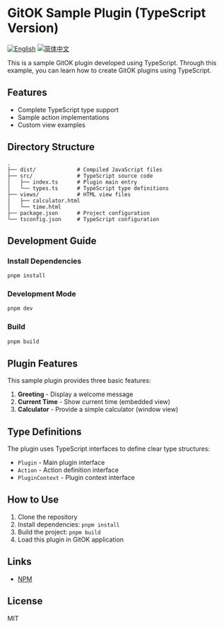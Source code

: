 # GitOK Sample Plugin (TypeScript Version)

[![English](https://img.shields.io/badge/English-Click-yellow)](README.md)
[![简体中文](https://img.shields.io/badge/中文文档-点击查看-orange)](README-zh.md)

This is a sample GitOK plugin developed using TypeScript. Through this example, you can learn how to create GitOK plugins using TypeScript.

## Features

- Complete TypeScript type support
- Sample action implementations
- Custom view examples

## Directory Structure

```
.
├── dist/             # Compiled JavaScript files
├── src/              # TypeScript source code
│   ├── index.ts      # Plugin main entry
│   └── types.ts      # TypeScript type definitions
├── views/            # HTML view files
│   ├── calculator.html
│   └── time.html
├── package.json      # Project configuration
└── tsconfig.json     # TypeScript configuration
```

## Development Guide

### Install Dependencies

```bash
pnpm install
```

### Development Mode

```bash
pnpm dev
```

### Build

```bash
pnpm build
```

## Plugin Features

This sample plugin provides three basic features:

1. **Greeting** - Display a welcome message
2. **Current Time** - Show current time (embedded view)
3. **Calculator** - Provide a simple calculator (window view)

## Type Definitions

The plugin uses TypeScript interfaces to define clear type structures:

- `Plugin` - Main plugin interface
- `Action` - Action definition interface
- `PluginContext` - Plugin context interface

## How to Use

1. Clone the repository
2. Install dependencies: `pnpm install`
3. Build the project: `pnpm build`
4. Load this plugin in GitOK application

## Links

- [NPM](https://www.npmjs.com/package/@coffic/buddy-example-plugin)

## License

MIT
